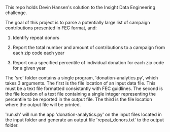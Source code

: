 This repo holds Devin Hansen's solution to the Insight Data Engineering challenge.

The goal of this project is to parse a potentially large list of campaign contributions presented in FEC format, and:

1) Identify repeat donors

2) Report the total number and amount of contributions to a campaign from each zip code each year

3) Report on a specified percentile of individual donation for each zip code for a given year


The 'src' folder contains a single program, 'donation-analytics.py', which takes 3 arguments.
The first is the file location of an input data file.  This must be a text file formatted consistantly with FEC guidlines.
The second is the file location of a text file containing a single integer representing the percentile to be reported in the output file.
The third is the file location where the output file will be printed.

'run.sh' will run the app 'donation-analytics.py' on the input files located in the input folder and generate an output file 'repeat_donors.txt' to the output folder.

